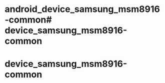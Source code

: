 # android_device_samsung_msm8916-common# device_samsung_msm8916-common
# device_samsung_msm8916-common

